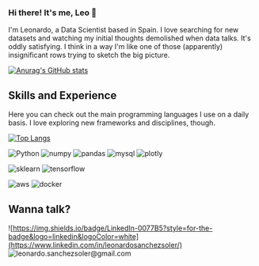 ### Hi there! It's me, Leo 🦁

I'm Leonardo, a Data Scientist based in Spain. I love searching for new datasets and watching my initial thoughts demolished when data talks. It's oddly satisfying. I think in a way I'm like one of those (apparently) insignificant rows trying to sketch the big picture.

[![Anurag's GitHub stats](https://github-readme-stats.vercel.app/api?username=leosanchezsoler&theme=onedark)](https://github.com/anuraghazra/github-readme-stats)

## Skills and Experience

Here you can check out the main programming languages I use on a daily basis. I love exploring new frameworks and disciplines, though.


[![Top Langs](https://github-readme-stats.vercel.app/api/top-langs/?username=leosanchezsoler&theme=onedark&layout=compact)](https://github.com/anuraghazra/github-readme-stats)

![Python](https://img.shields.io/badge/Python-FFD43B?style=for-the-badge&logo=python&logoColor=darkgreen)
![numpy](https://img.shields.io/badge/Numpy-777BB4?style=for-the-badge&logo=numpy&logoColor=white)
![pandas](https://img.shields.io/badge/Pandas-2C2D72?style=for-the-badge&logo=pandas&logoColor=white)
![mysql](https://img.shields.io/badge/MySQL-00000F?style=for-the-badge&logo=mysql&logoColor=white)
![plotly](https://img.shields.io/badge/Plotly-239120?style=for-the-badge&logo=plotly&logoColor=white)

![sklearn](https://img.shields.io/badge/scikit_learn-F7931E?style=for-the-badge&logo=scikit-learn&logoColor=white)
![tensorflow](https://img.shields.io/badge/TensorFlow-FF6F00?style=for-the-badge&logo=TensorFlow&logoColor=white)

![aws](https://img.shields.io/badge/Amazon_AWS-232F3E?style=for-the-badge&logo=amazon-aws&logoColor=white)
![docker](https://img.shields.io/badge/Docker-2CA5E0?style=for-the-badge&logo=docker&logoColor=white)

## Wanna talk? 
![https://img.shields.io/badge/LinkedIn-0077B5?style=for-the-badge&logo=linkedin&logoColor=white](https://www.linkedin.com/in/leonardosanchezsoler/)
![leonardo.sanchezsoler@gmail.com](https://img.shields.io/badge/Gmail-D14836?style=for-the-badge&logo=gmail&logoColor=white)
